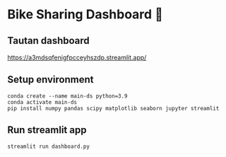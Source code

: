 # Bike Sharing Dashboard :bicyclist:
## Tautan dashboard

https://a3mdsqfenigfpcceyhszdp.streamlit.app/

## Setup environment
```
conda create --name main-ds python=3.9
conda activate main-ds
pip install numpy pandas scipy matplotlib seaborn jupyter streamlit
```
## Run streamlit app 
```
streamlit run dashboard.py
```
